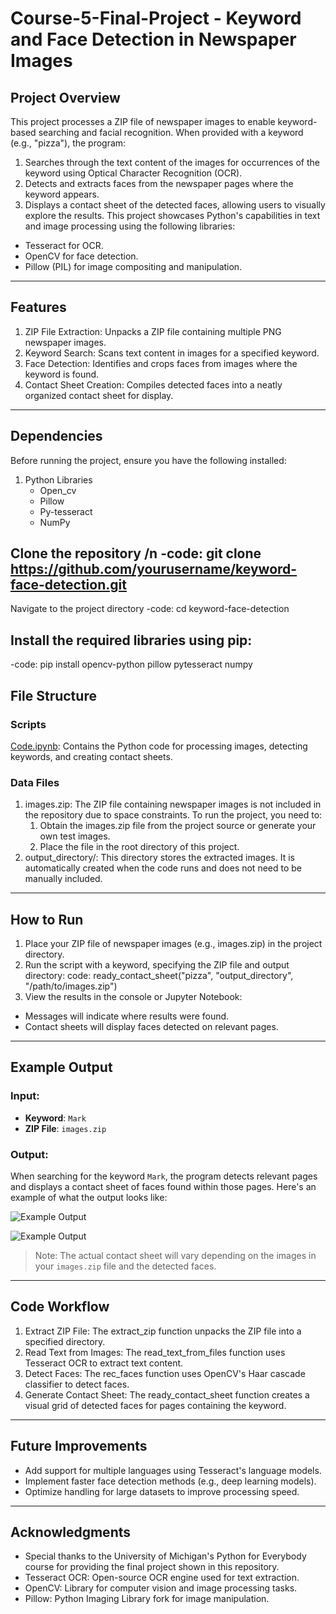 # Course-5-Final-Project - Keyword and Face Detection in Newspaper Images
## Project Overview
This project processes a ZIP file of newspaper images to enable keyword-based searching and facial recognition. When provided with a keyword (e.g., "pizza"), the program:
1. Searches through the text content of the images for occurrences of the keyword using Optical Character Recognition (OCR).
2. Detects and extracts faces from the newspaper pages where the keyword appears.
3. Displays a contact sheet of the detected faces, allowing users to visually explore the results.
This project showcases Python's capabilities in text and image processing using the following libraries:

- Tesseract for OCR.
- OpenCV for face detection.
- Pillow (PIL) for image compositing and manipulation.

---

## Features
1. ZIP File Extraction: Unpacks a ZIP file containing multiple PNG newspaper images.
2. Keyword Search: Scans text content in images for a specified keyword.
3. Face Detection: Identifies and crops faces from images where the keyword is found.
4. Contact Sheet Creation: Compiles detected faces into a neatly organized contact sheet for display.

---

## Dependencies
Before running the project, ensure you have the following installed:
1. Python Libraries
   - Open_cv
   - Pillow
   - Py-tesseract
   - NumPy

Clone the repository /n
-code: git clone https://github.com/yourusername/keyword-face-detection.git
---
Navigate to the project directory
-code: cd keyword-face-detection

Install the required libraries using pip:
---
-code: pip install opencv-python pillow pytesseract numpy

## File Structure
### Scripts
<a href="https://github.com/Lazycodes/Lazycodes-Course_5_Project_Keyword-and-Face-Detection-in-Newspapers-Images/blob/main/Code.ipynb">Code.ipynb</a>: Contains the Python code for processing images, detecting keywords, and creating contact sheets.

### Data Files
1. images.zip: The ZIP file containing newspaper images is not included in the repository due to space constraints. To run the project, you need to:
    1. Obtain the images.zip file from the project source or generate your own test images.
    2. Place the file in the root directory of this project.
2. output_directory/: This directory stores the extracted images. It is automatically created when the code runs and does not need to be manually included.

---

## How to Run
1. Place your ZIP file of newspaper images (e.g., images.zip) in the project directory.
2. Run the script with a keyword, specifying the ZIP file and output directory:
   code: ready_contact_sheet("pizza", "output_directory", "/path/to/images.zip")
3. View the results in the console or Jupyter Notebook:
 - Messages will indicate where results were found.
 - Contact sheets will display faces detected on relevant pages.

---

## Example Output

### Input:
- **Keyword**: `Mark`
- **ZIP File**: `images.zip`

### Output:
When searching for the keyword `Mark`, the program detects relevant pages and displays a contact sheet of faces found within those pages. Here's an example of what the output looks like:

![Example Output](https://github.com/Lazycodes/Lazycodes-Course_5_Project_Keyword-and-Face-Detection-in-Newspapers-Images/blob/main/Screenshot%202024-11-20%20at%2018.48.11.png)

![Example Output](https://github.com/Lazycodes/Lazycodes-Course_5_Project_Keyword-and-Face-Detection-in-Newspapers-Images/blob/main/Screenshot%202024-11-20%20at%2018.48.33.png)

> Note: The actual contact sheet will vary depending on the images in your `images.zip` file and the detected faces.

---


## Code Workflow
1. Extract ZIP File: The extract_zip function unpacks the ZIP file into a specified directory.
2. Read Text from Images: The read_text_from_files function uses Tesseract OCR to extract text content.
3. Detect Faces: The rec_faces function uses OpenCV's Haar cascade classifier to detect faces.
4. Generate Contact Sheet: The ready_contact_sheet function creates a visual grid of detected faces for pages containing the keyword.

---

## Future Improvements
- Add support for multiple languages using Tesseract's language models.
- Implement faster face detection methods (e.g., deep learning models).
- Optimize handling for large datasets to improve processing speed.

---

## Acknowledgments
- Special thanks to the University of Michigan's Python for Everybody course for providing the final project shown in this repository.
- Tesseract OCR: Open-source OCR engine used for text extraction.
- OpenCV: Library for computer vision and image processing tasks.
- Pillow: Python Imaging Library fork for image manipulation.


